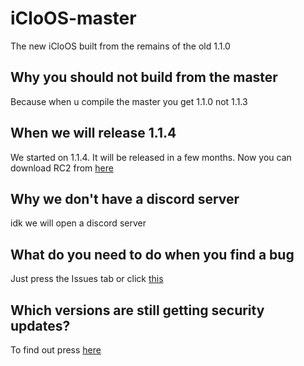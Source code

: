 # iCloOS-master
The new iCloOS built from the remains of the old 1.1.0
## Why you should not build from the master
Because when u compile the master you get 1.1.0 not 1.1.3
## When we will release 1.1.4
We started on 1.1.4. It will be released in a few months. Now you can download RC2 from [here](https://github.com/iCloExecutable/iCloOS/releases/download/beta2/iClosOS.exe)
## Why we don't have a discord server
idk we will open a discord server 
## What do you need to do when you find a bug
Just press the Issues tab or click [this](https://github.com/iCloExecutable/iCloOS/issues)
## Which versions are still getting security updates?
To find out press [here](SECURITY.md)


